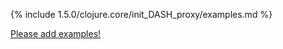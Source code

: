 {% include 1.5.0/clojure.core/init_DASH_proxy/examples.md %}

[Please add examples!](https://github.com/arrdem/grimoire/edit/master/_includes/1.6.0/clojure.core/init_DASH_proxy/examples.md)
